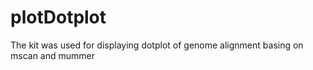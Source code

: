 # plotDotplot
The kit was used for displaying dotplot of genome alignment basing on mscan and mummer
